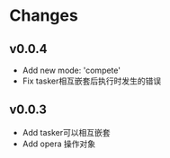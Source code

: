 # Changes

## v0.0.4

* Add new mode: 'compete'
* Fix tasker相互嵌套后执行时发生的错误

## v0.0.3

* Add tasker可以相互嵌套
* Add opera 操作对象
